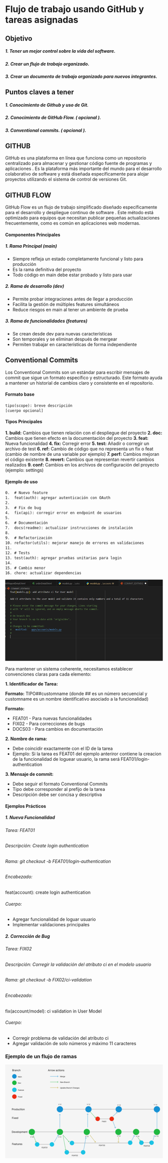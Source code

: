 # **Flujo de trabajo usando GitHub y tareas asignadas**
## **Objetivo**
##### **1. Tener un mejor control sobre la vida del software.**
   
##### **2. Crear un flujo de trabajo organizado.**
   
##### **3. Crear un documento de trabajo organizado para nuevos integrantes.**


## **Puntos claves a tener**
##### **1. Conocimiento de Github y uso de Git.**
   
##### **2. Conocimiento de GitHub Flow.  ( opcional ).**
   
##### **3. Conventional commits. ( opcional ).**

## **GITHUB**
GitHub es una plataforma en línea que funciona como un repositorio centralizado para almacenar y gestionar código fuente de programas y aplicaciones . Es la plataforma más importante del mundo para el desarrollo colaborativo de software y está diseñada específicamente para alojar proyectos utilizando el sistema de control de versiones Git.

## **GITHUB FLOW**
GitHub Flow es un flujo de trabajo simplificado diseñado específicamente para el desarrollo y despliegue continuo de software . Este método está optimizado para equipos que necesitan publicar pequeñas actualizaciones frecuentemente, como es común en aplicaciones web modernas.

#### Componentes Principales
##### **1. Rama Principal (main)**
   *	Siempre refleja un estado completamente funcional y listo para producción
   *	Es la rama definitiva del proyecto
   *	Todo código en main debe estar probado y listo para usar

##### **2. Rama de desarrollo (dev)**
   *	Permite probar integraciones antes de llegar a producción
   *	Facilita la gestión de múltiples features simultáneos
   *	Reduce riesgos en main al tener un ambiente de prueba


##### **3. Rama de funcionalidades (features)**
   *	Se crean desde dev para nuevas características
   *	Son temporales y se eliminan después de mergear
   *	Permiten trabajar en características de forma independiente


## **Conventional Commits**
Los Conventional Commits son un estándar para escribir mensajes de commit que sigue un formato específico y estructurado. Este formato ayuda a mantener un historial de cambios claro y consistente en el repositorio.

#### Formato base
```
tipo(scope): breve descripción
[cuerpo opcional]
```

#### Tipos Principales
**1.	build:** Cambios que tienen relación con el despliegue del proyecto
**2.	doc:**	 Cambios que tienen efecto en la documentación del proyecto
**3.	feat:**	 Nueva funcionalidad
**4.	fix:**	 Corregir error
**5.	test:** Añadir o corregir un archivo de test
**6.	ref:**	Cambio de código que no representa un fix o feat (cambio de nombre de una variable por ejemplo)
**7.	perf:**	Cambios mejoran el código existente
**8.	revert:**	 Cambios que representan revertir cambios realizados
**9.	conf:**	 Cambios en los archivos de configuración del proyecto (ejemplo: settings)

#### Ejemplo de uso

```
0.	# Nuevo feature
1.	feat(auth): agregar autenticación con OAuth
2.	
3.	# Fix de bug
4.	fix(api): corregir error en endpoint de usuarios
5.	
6.	# Documentación
7.	docs(readme): actualizar instrucciones de instalación
8.	
9.	# Refactorización
10.	refactor(utils): mejorar manejo de errores en validaciones
11.	
12.	# Tests
13.	test(auth): agregar pruebas unitarias para login
14.	
15.	# Cambio menor
16.	chore: actualizar dependencias

```

![alt text](img/image.png)


Para mantener un sistema coherente, necesitamos establecer convenciones claras para cada elemento:

**1. Identificador de Tarea:** 

**Formato:** TIPO##customname (donde ## es un número secuencial y customname es un nombre identificativo asociado a la funcionalidad)

**Formato:**
* 	FEAT01 - Para nuevas funcionalidades
*	FIX02 - Para correcciones de bugs
*	DOCS03 - Para cambios en documentación

**2. Nombre de rama:**
* 	Debe coincidir exactamente con el ID de la tarea
*	Ejemplo: Si la tarea es FEAT01  del ejemplo anteriror contiene la creacion de la funcionalidad de loguear usuario, la rama será FEAT01/login-authentication


**3. Mensaje de commit:**
*  Debe seguir el formato Conventional Commits
*	Tipo debe corresponder al prefijo de la tarea
*	Descripción debe ser concisa y descriptiva


#### Ejemplos Prácticos


#####  1. Nueva Funcionalidad
###### Tarea: FEAT01
###### Descripción: Create login authentication
###### Rama: git checkout -b FEAT01/login-authentication
###### Encabezado: 
feat(account): create login authentication
###### Cuerpo: 
- Agregar funcionalidad de loguar usuario
- Implementar validaciones principales


##### 2.	Corrección de Bug
###### Tarea: FIX02
###### Descripción: Corregir la validación del atributo ci en el modelo usuario
###### Rama: git checkout -b FIX02/ci-validation
###### Encabezado: 
fix(account/model): ci validation in User Model 
###### Cuerpo: 
- Corregir problema de validación del atributo ci
- Agregar validación de solo números y máximo 11 caracteres




### Ejemplo de un flujo de ramas

![alt text](img/image2.PNG)
